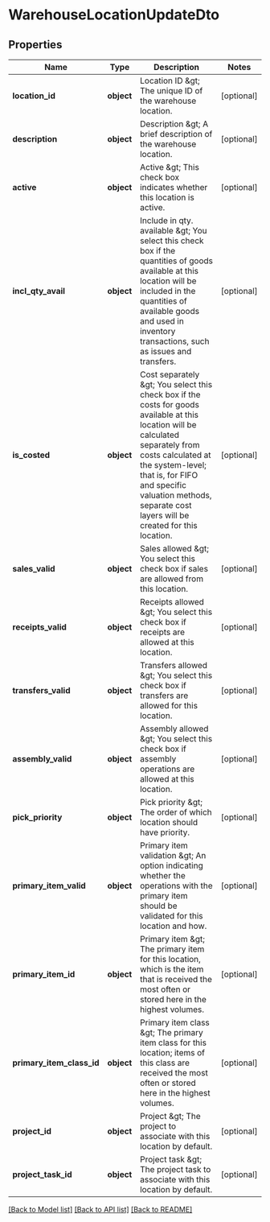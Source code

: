 # WarehouseLocationUpdateDto

## Properties
Name | Type | Description | Notes
------------ | ------------- | ------------- | -------------
**location_id** | **object** | Location ID &amp;gt; The unique ID of the warehouse location. | [optional] 
**description** | **object** | Description &amp;gt; A brief description of the warehouse location. | [optional] 
**active** | **object** | Active &amp;gt; This check box indicates whether this location is active. | [optional] 
**incl_qty_avail** | **object** | Include in qty. available &amp;gt; You select this check box if the quantities of goods available at this location will be included in the quantities of available goods and used in inventory transactions, such as issues and transfers. | [optional] 
**is_costed** | **object** | Cost separately &amp;gt; You select this check box if the costs for goods available at this location will be calculated separately from costs calculated at the system-level; that is, for FIFO and specific valuation methods, separate cost layers will be created for this location. | [optional] 
**sales_valid** | **object** | Sales allowed &amp;gt; You select this check box if sales are allowed from this location. | [optional] 
**receipts_valid** | **object** | Receipts allowed &amp;gt; You select this check box if receipts are allowed at this location. | [optional] 
**transfers_valid** | **object** | Transfers allowed &amp;gt; You select this check box if transfers are allowed for this location. | [optional] 
**assembly_valid** | **object** | Assembly allowed &amp;gt; You select this check box if assembly operations are allowed at this location. | [optional] 
**pick_priority** | **object** | Pick priority &amp;gt; The order of which location should have priority. | [optional] 
**primary_item_valid** | **object** | Primary item validation &amp;gt; An option indicating whether the operations with the primary item should be validated for this location and how. | [optional] 
**primary_item_id** | **object** | Primary item &amp;gt; The primary item for this location, which is the item that is received the most often or stored here in the highest volumes. | [optional] 
**primary_item_class_id** | **object** | Primary item class &amp;gt; The primary item class for this location; items of this class are received the most often or stored here in the highest volumes. | [optional] 
**project_id** | **object** | Project &amp;gt; The project to associate with this location by default. | [optional] 
**project_task_id** | **object** | Project task &amp;gt; The project task to associate with this location by default. | [optional] 

[[Back to Model list]](../README.md#documentation-for-models) [[Back to API list]](../README.md#documentation-for-api-endpoints) [[Back to README]](../README.md)


